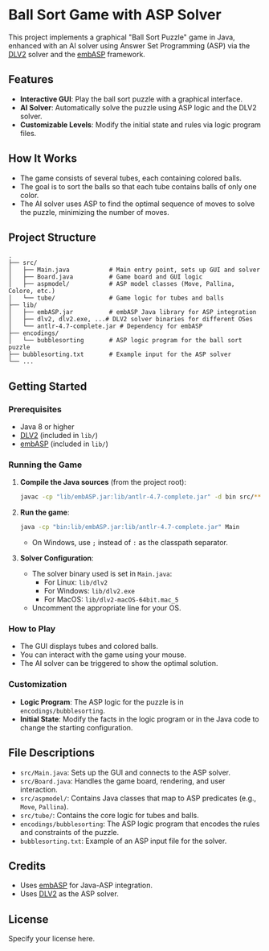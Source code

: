 # Ball Sort Game with ASP Solver

This project implements a graphical "Ball Sort Puzzle" game in Java, enhanced with an AI solver using Answer Set Programming (ASP) via the [DLV2](https://www.dlvsystem.com/) solver and the [embASP](https://www.mat.unical.it/aspcomp2019/embasp/) framework.

## Features

- **Interactive GUI**: Play the ball sort puzzle with a graphical interface.
- **AI Solver**: Automatically solve the puzzle using ASP logic and the DLV2 solver.
- **Customizable Levels**: Modify the initial state and rules via logic program files.

## How It Works

- The game consists of several tubes, each containing colored balls.
- The goal is to sort the balls so that each tube contains balls of only one color.
- The AI solver uses ASP to find the optimal sequence of moves to solve the puzzle, minimizing the number of moves.

## Project Structure

```
.
├── src/
│   ├── Main.java           # Main entry point, sets up GUI and solver
│   ├── Board.java          # Game board and GUI logic
│   ├── aspmodel/           # ASP model classes (Move, Pallina, Colore, etc.)
│   └── tube/               # Game logic for tubes and balls
├── lib/
│   ├── embASP.jar          # embASP Java library for ASP integration
│   ├── dlv2, dlv2.exe, ...# DLV2 solver binaries for different OSes
│   └── antlr-4.7-complete.jar # Dependency for embASP
├── encodings/
│   └── bubblesorting       # ASP logic program for the ball sort puzzle
├── bubblesorting.txt       # Example input for the ASP solver
└── ...
```

## Getting Started

### Prerequisites

- Java 8 or higher
- [DLV2](https://www.dlvsystem.com/) (included in `lib/`)
- [embASP](https://www.mat.unical.it/aspcomp2019/embasp/) (included in `lib/`)

### Running the Game

1. **Compile the Java sources** (from the project root):

   ```sh
   javac -cp "lib/embASP.jar:lib/antlr-4.7-complete.jar" -d bin src/**/*.java
   ```

2. **Run the game**:

   ```sh
   java -cp "bin:lib/embASP.jar:lib/antlr-4.7-complete.jar" Main
   ```

   - On Windows, use `;` instead of `:` as the classpath separator.

3. **Solver Configuration**:
   - The solver binary used is set in `Main.java`:
     - For Linux: `lib/dlv2`
     - For Windows: `lib/dlv2.exe`
     - For MacOS: `lib/dlv2-macOS-64bit.mac_5`
   - Uncomment the appropriate line for your OS.

### How to Play

- The GUI displays tubes and colored balls.
- You can interact with the game using your mouse.
- The AI solver can be triggered to show the optimal solution.

### Customization

- **Logic Program**: The ASP logic for the puzzle is in `encodings/bubblesorting`.
- **Initial State**: Modify the facts in the logic program or in the Java code to change the starting configuration.

## File Descriptions

- `src/Main.java`: Sets up the GUI and connects to the ASP solver.
- `src/Board.java`: Handles the game board, rendering, and user interaction.
- `src/aspmodel/`: Contains Java classes that map to ASP predicates (e.g., `Move`, `Pallina`).
- `src/tube/`: Contains the core logic for tubes and balls.
- `encodings/bubblesorting`: The ASP logic program that encodes the rules and constraints of the puzzle.
- `bubblesorting.txt`: Example of an ASP input file for the solver.

## Credits

- Uses [embASP](https://www.mat.unical.it/aspcomp2019/embasp/) for Java-ASP integration.
- Uses [DLV2](https://www.dlvsystem.com/) as the ASP solver.

## License

Specify your license here. 